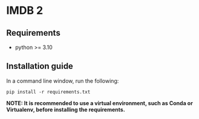 # IMDB 2

## Requirements
* python >= 3.10

## Installation guide
In a command line window, run the following:
```
pip install -r requirements.txt
```

**NOTE: It is recommended to use a virtual environment, such as Conda or
Virtualenv, before installing the requirements.**
